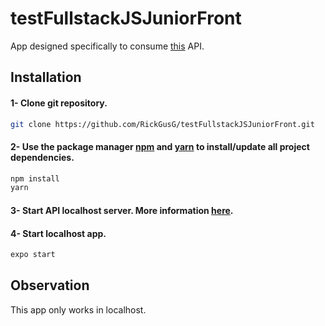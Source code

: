 # testFullstackJSJuniorFront
App designed specifically to consume [this](https://github.com/RickGusG/test-FullstackJSJunior) API.

## Installation

#### 1- Clone git repository.
```bash
git clone https://github.com/RickGusG/testFullstackJSJuniorFront.git
```
#### 2- Use the package manager [npm](https://www.npmjs.com/) and [yarn](https://yarnpkg.com/) to install/update all project dependencies.
```bash
npm install
yarn
```
#### 3- Start API localhost server. More information [here](https://github.com/RickGusG/test-FullstackJSJunior).
#### 4- Start localhost app.
```bash
expo start
```
## Observation
This app only works in localhost.
